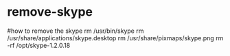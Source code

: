 # remove-skype
#how to remove the skype
rm /usr/bin/skype
rm /usr/share/applications/skype.desktop
rm /usr/share/pixmaps/skype.png
rm -rf /opt/skype-1.2.0.18
